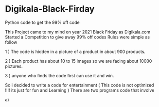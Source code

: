 # Digikala-Black-Firday
Python code to get the 99% off code


This Project came to my mind on year 2021 Black Friday as Digikala.com Started a Competition to give away 99% off codes
Rules were simple as follow

1 ) The code is hidden in a picture of a product in about 900 products.

2 ) Each product has about 10 to 15 images so we are facing about 10000 pictures.

3 ) anyone who finds the code first can use it and win.

So i decided to write a code for entertainment ( This code is not optimized !!!!  its just for fun and Learning )
There are two programs code that involve

a)
